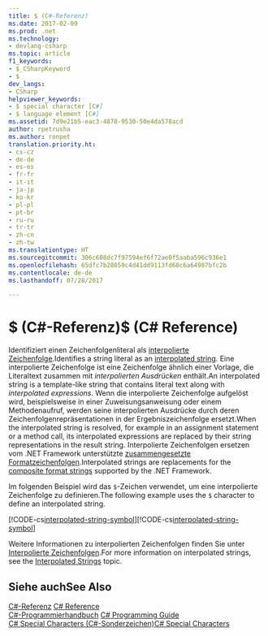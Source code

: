 ```yaml
---
title: $ (C#-Referenz)
ms.date: 2017-02-09
ms.prod: .net
ms.technology:
- devlang-csharp
ms.topic: article
f1_keywords:
- $_CSharpKeyword
- $
dev_langs:
- CSharp
helpviewer_keywords:
- $ special character [C#]
- $ language element [C#]
ms.assetid: 7d9e21b5-eac3-4878-9530-50e4da578acd
author: rpetrusha
ms.author: ronpet
translation.priority.ht:
- cs-cz
- de-de
- es-es
- fr-fr
- it-it
- ja-jp
- ko-kr
- pl-pl
- pt-br
- ru-ru
- tr-tr
- zh-cn
- zh-tw
ms.translationtype: HT
ms.sourcegitcommit: 306c608dc7f97594ef6f72ae0f5aaba596c936e1
ms.openlocfilehash: 65dfc7b28059c4d41dd9113fd60c6a64987bfc2b
ms.contentlocale: de-de
ms.lasthandoff: 07/28/2017

---
```

# <a name="-c-reference"></a><span data-ttu-id="ccb2a-102">$ (C#-Referenz)</span><span class="sxs-lookup"><span data-stu-id="ccb2a-102">$ (C# Reference)</span></span>

<span data-ttu-id="ccb2a-103">Identifiziert einen Zeichenfolgenliteral als [interpolierte Zeichenfolge](../keywords/interpolated-strings.md).</span><span class="sxs-lookup"><span data-stu-id="ccb2a-103">Identifies a string literal as an [interpolated string](../keywords/interpolated-strings.md).</span></span> <span data-ttu-id="ccb2a-104">Eine interpolierte Zeichenfolge ist eine Zeichenfolge ähnlich einer Vorlage, die Literaltext zusammen mit *interpolierten Ausdrücken* enthält.</span><span class="sxs-lookup"><span data-stu-id="ccb2a-104">An interpolated string is a template-like string that contains literal text along with *interpolated expressions*.</span></span> <span data-ttu-id="ccb2a-105">Wenn die interpolierte Zeichenfolge aufgelöst wird, beispielsweise in einer Zuweisungsanweisung oder einem Methodenaufruf, werden seine interpolierten Ausdrücke durch deren Zeichenfolgenrepräsentationen in der Ergebniszeichenfolge ersetzt.</span><span class="sxs-lookup"><span data-stu-id="ccb2a-105">When the interpolated string is resolved, for example in an assignment statement or a method call, its interpolated expressions are replaced by their string representations in the result string.</span></span> <span data-ttu-id="ccb2a-106">Interpolierte Zeichenfolgen ersetzen vom .NET Framework unterstützte [zusammengesetzte Formatzeichenfolgen](../../../standard/base-types/composite-format.md).</span><span class="sxs-lookup"><span data-stu-id="ccb2a-106">Interpolated strings are replacements for the [composite format strings](../../../standard/base-types/composite-format.md) supported by the .NET Framework.</span></span>

<span data-ttu-id="ccb2a-107">Im folgenden Beispiel wird das `$`-Zeichen verwendet, um eine interpolierte Zeichenfolge zu definieren.</span><span class="sxs-lookup"><span data-stu-id="ccb2a-107">The following example uses the `$` character to define an interpolated string.</span></span>

<span data-ttu-id="ccb2a-108">[!CODE-cs[interpolated-string-symbol](../../../../samples/snippets/csharp/language-reference/keywords/dollar-sign1.cs#1)]</span><span class="sxs-lookup"><span data-stu-id="ccb2a-108">[!CODE-cs[interpolated-string-symbol](../../../../samples/snippets/csharp/language-reference/keywords/dollar-sign1.cs#1)]</span></span>

<span data-ttu-id="ccb2a-109">Weitere Informationen zu interpolierten Zeichenfolgen finden Sie unter [Interpolierte Zeichenfolgen](../keywords/interpolated-strings.md).</span><span class="sxs-lookup"><span data-stu-id="ccb2a-109">For more information on interpolated strings, see the [Interpolated Strings](../keywords/interpolated-strings.md) topic.</span></span>

## <a name="see-also"></a><span data-ttu-id="ccb2a-110">Siehe auch</span><span class="sxs-lookup"><span data-stu-id="ccb2a-110">See Also</span></span>  
 <span data-ttu-id="ccb2a-111">[C#-Referenz](../../../csharp/language-reference/index.md) </span><span class="sxs-lookup"><span data-stu-id="ccb2a-111">[C# Reference](../../../csharp/language-reference/index.md) </span></span>  
 <span data-ttu-id="ccb2a-112">[C#-Programmierhandbuch](../../../csharp/programming-guide/index.md) </span><span class="sxs-lookup"><span data-stu-id="ccb2a-112">[C# Programming Guide](../../../csharp/programming-guide/index.md) </span></span>  
 [<span data-ttu-id="ccb2a-113">C# Special Characters (C#-Sonderzeichen)</span><span class="sxs-lookup"><span data-stu-id="ccb2a-113">C# Special Characters</span></span>](../../../csharp/language-reference/tokens/index.md)

